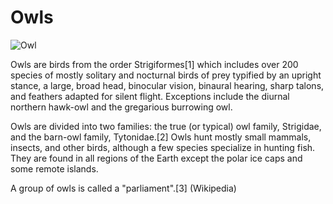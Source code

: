 # Owls


![Owl](https://www.fws.gov/sites/default/files/styles/scale_width_480/public/2021-08/Barred%20Owl%20at%20Malheur%20NWR%20Ray%20Bosch%20USFWS.jpg?itok=055FL5wW)

Owls are birds from the order Strigiformes[1] which includes over 200 species of mostly solitary and nocturnal birds of prey typified by an upright stance, a large, broad head, binocular vision, binaural hearing, sharp talons, and feathers adapted for silent flight. Exceptions include the diurnal northern hawk-owl and the gregarious burrowing owl.

Owls are divided into two families: the true (or typical) owl family, Strigidae, and the barn-owl family, Tytonidae.[2] Owls hunt mostly small mammals, insects, and other birds, although a few species specialize in hunting fish. They are found in all regions of the Earth except the polar ice caps and some remote islands.

A group of owls is called a "parliament".[3] (Wikipedia)